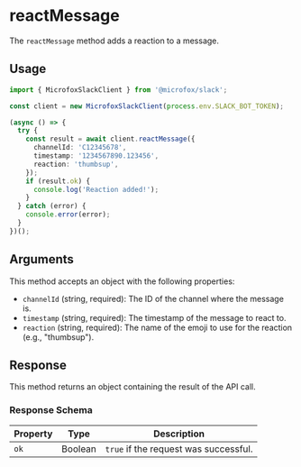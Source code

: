 # reactMessage

The `reactMessage` method adds a reaction to a message.

## Usage

```typescript
import { MicrofoxSlackClient } from '@microfox/slack';

const client = new MicrofoxSlackClient(process.env.SLACK_BOT_TOKEN);

(async () => {
  try {
    const result = await client.reactMessage({
      channelId: 'C12345678',
      timestamp: '1234567890.123456',
      reaction: 'thumbsup',
    });
    if (result.ok) {
      console.log('Reaction added!');
    }
  } catch (error) {
    console.error(error);
  }
})();
```

## Arguments

This method accepts an object with the following properties:

-   `channelId` (string, required): The ID of the channel where the message is.
-   `timestamp` (string, required): The timestamp of the message to react to.
-   `reaction` (string, required): The name of the emoji to use for the reaction (e.g., "thumbsup").

## Response

This method returns an object containing the result of the API call.

### Response Schema

| Property | Type    | Description                           |
| -------- | ------- | ------------------------------------- |
| `ok`     | Boolean | `true` if the request was successful. | 